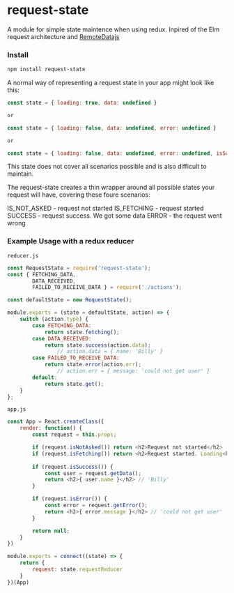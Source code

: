 request-state
===
A module for simple state maintence when using redux. Inpired of the Elm request architecture and [RemoteDatajs](https://github.com/jackfranklin/remote-data-js)

### Install
```bash
npm install request-state
```


A normal way of representing a request state in your app might look like this:

```javascript
const state = { loading: true, data: undefined }

or

const state = { loading: false, data: undefined, error: undefined }

or

const state = { loading: false, data: undefined, error: undefined, isSuccess: false, isError: false }

```

This state does not cover all scenarios possible and is also difficult to maintain.

The request-state creates a thin wrapper around all possible states your request will have, covering these foure scenarios:

IS_NOT_ASKED - request not started
IS_FETCHING - request started
SUCCESS - request success. We got some data
ERROR - the request went wrong


### Example Usage with a redux reducer


`reducer.js`


```javascript
const RequestState = require('request-state');
const { FETCHING_DATA, 
        DATA_RECEIVED, 
        FAILED_TO_RECEIVE_DATA } = require('./actions');

const defaultState = new RequestState();

module.exports = (state = defaultState, action) => {
    switch (action.type) {
        case FETCHING_DATA:
            return state.fetching();
        case DATA_RECEIVED:
            return state.success(action.data); 
                // action.data = { name: 'Billy' }
        case FAILED_TO_RECEIVE_DATA:
            return state.error(action.err); 
                // action.err = { message: 'could not get user' }
        default:
            return state.get();
    }
};
```

`app.js`

```javascript
const App = React.createClass({
    render: function() {
        const request = this.props;

        if (request.isNotAsked()) return <h2>Request not started</h2>
        if (request.isFetching()) return <h2>Request started. Loading<h2>
        
        if (request.isSuccess()) {
            const user = request.getData();
            return <h2>{ user.name }</h2> // 'Billy'
        }

        if (request.isError()) {
            const error = request.getError();
            return <h2>{ error.message }</h2> // 'could not get user'
        }

        return null;
    }
})

module.exports = connect((state) => {
    return {
        request: state.requestReducer
    }
})(App)

```